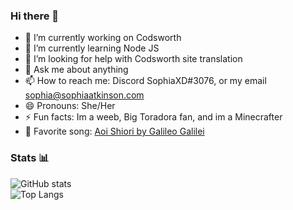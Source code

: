 ### Hi there 👋
- 🔭 I’m currently working on Codsworth
- 🌱 I’m currently learning Node JS
- 🤔 I’m looking for help with Codsworth site translation
- 💬 Ask me about anything
- 📫 How to reach me: Discord SophiaXD#3076, or my email sophia@sophiaatkinson.com
- 😄 Pronouns: She/Her
- ⚡ Fun facts: Im a weeb, Big Toradora fan, and im a Minecrafter
- 🎵 Favorite song: [Aoi Shiori by Galileo Galilei](https://www.youtube.com/watch?v=T3bxbVGWy5k)


### Stats 📊

![GitHub stats](https://github-readme-stats.vercel.app/api?username=SophiaAtkinson&show_icons=true&title_color=000000&text_color=000000&border_radius=1) <br />
![Top Langs](https://github-readme-stats.vercel.app/api/top-langs/?username=SophiaAtkinson&title_color=000000&text_color=000000&border_radius=1)

